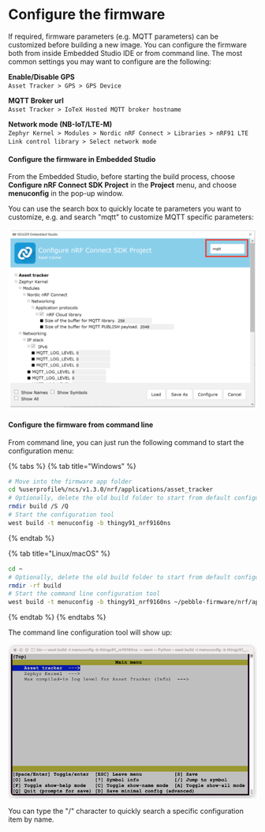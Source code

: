 # Configure the firmware

If required, firmware parameters \(e.g. MQTT parameters\) can be customized before building a new image. You can configure the firmware both from inside Embedded Studio IDE or from command line. The most common settings you may want to configure are the following:

**Enable/Disable GPS**  
`Asset Tracker > GPS > GPS Device`

**MQTT Broker url**  
`Asset Tracker > IoTeX Hosted MQTT broker hostname`

**Network mode \(NB-IoT/LTE-M\)**  
`Zephyr Kernel > Modules > Nordic nRF Connect > Libraries > nRF91 LTE Link control library > Select network mode`

#### Configure the firmware in Embedded Studio <a id="configure-the-firmware-in-embedded-studio"></a>

From the Embedded Studio, before starting the build process, choose **Configure nRF Connect SDK Project** in the **Project** menu, and choose **menuconfig** in the pop-up window.

You can use the search box to quickly locate te parameters you want to customize, e.g. and search "mqtt" to customize MQTT specific parameters:

![](../../../.gitbook/assets/firmware_fig8.png)

#### Configure the firmware from command line <a id="configure-the-firmware-from-command-line"></a>

From command line, you can just run the following command to start the configuration menu:

{% tabs %}
{% tab title="Windows" %}
```bash
# Move into the firmware app folder
cd %userprofile%/ncs/v1.3.0/nrf/applications/asset_tracker
# Optionally, delete the old build folder to start from default configuration
rmdir build /S /Q
# Start the configuration tool
west build -t menuconfig -b thingy91_nrf9160ns
```
{% endtab %}

{% tab title="Linux/macOS" %}
```bash
cd ~
# Optionally, delete the old build folder to start from default configuration
rmdir -rf build
# Start the command line configuration tool
west build -t menuconfig -b thingy91_nrf9160ns ~/pebble-firmware/nrf/applications/asset_tracker/

```
{% endtab %}
{% endtabs %}

The command line configuration tool will show up:

![Command line configuration tool](../../../.gitbook/assets/image%20%2814%29.png)

You can type the "/" character to quickly search a specific configuration item by name.


